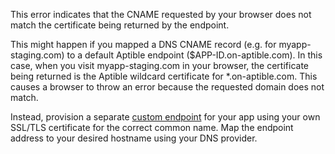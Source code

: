 This error indicates that the CNAME requested by your browser does not match the certificate being returned by the endpoint.

This might happen if you mapped a DNS CNAME record (e.g. for myapp-staging.com) to a default Aptible endpoint ($APP-ID.on-aptible.com). In this case, when you visit myapp-staging.com in your browser, the certificate being returned is the Aptible wildcard certificate for *.on-aptible.com. This causes a browser to throw an error because the requested domain does not match.

Instead, provision a separate [custom endpoint](/support/topics/paas/how-to-add-internal-or-external-endpoint/) for your app using your own SSL/TLS certificate for the correct common name. Map the endpoint address to your desired hostname using your DNS provider.
